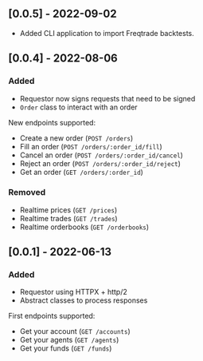
## [0.0.5] - 2022-09-02

- Added CLI application to import Freqtrade backtests.

## [0.0.4] - 2022-08-06

### Added

- Requestor now signs requests that need to be signed
- `Order` class to interact with an order

New endpoints supported:
- Create a new order (`POST /orders`)
- Fill an order (`POST /orders/:order_id/fill`)
- Cancel an order (`POST /orders/:order_id/cancel`)
- Reject an order (`POST /orders/:order_id/reject`)
- Get an order (`GET /orders/:order_id`)

### Removed

- Realtime prices (`GET /prices`)
- Realtime trades (`GET /trades`)
- Realtime orderbooks (`GET /orderbooks`)

## [0.0.1] - 2022-06-13

### Added

- Requestor using HTTPX + http/2
- Abstract classes to process responses

First endpoints supported:
- Get your account (`GET /accounts`)
- Get your agents (`GET /agents`)
- Get your funds (`GET /funds`)